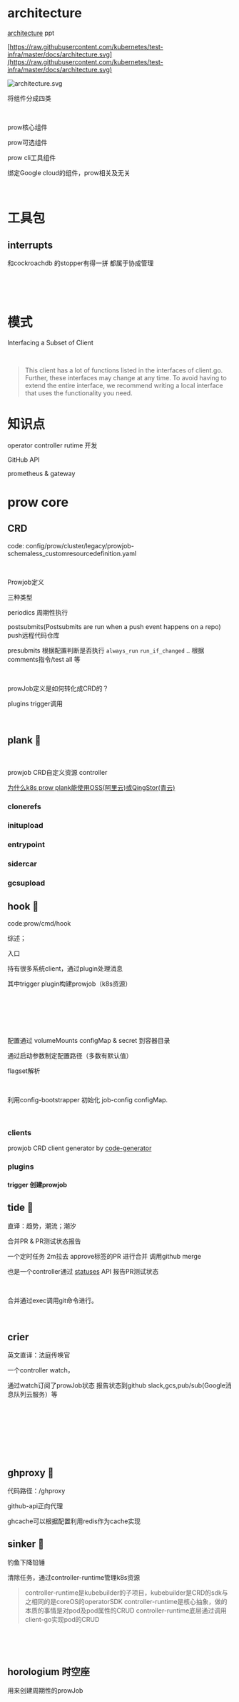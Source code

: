 # architecture
[architecture](https://docs.google.com/presentation/d/1HOQ2df_AT-vIuz-JNaJol2oiGq84m50h9T49_5WgEaI/edit#slide=id.g4a3c5dc660_1_359) ppt

[https://raw.githubusercontent.com/kubernetes/test-infra/master/docs/architecture.svg](https://raw.githubusercontent.com/kubernetes/test-infra/master/docs/architecture.svg)

![architecture.svg](https://cdn.nlark.com/yuque/0/2021/svg/290656/1625823299413-2bc1804a-4ff0-4f6b-9d7b-f1dc3acd07af.svg#height=1535&id=UB1I6&margin=%5Bobject%20Object%5D&name=architecture.svg&originHeight=1535&originWidth=1891&originalType=binary&ratio=1&size=28469&status=done&style=none&width=1891)

将组件分成四类

​

prow核心组件

prow可选组件

prow cli工具组件

绑定Google cloud的组件，prow相关及无关

​

# 工具包

## interrupts
和cockroachdb 的stopper有得一拼 都属于协成管理

​

​

# 模式
Interfacing a Subset of Client

​

> This client has a lot of functions listed in the interfaces of client.go. Further, these interfaces may change at any time. To avoid having to extend the entire interface, we recommend writing a local interface that uses the functionality you need.

# 知识点
operator controller rutime 开发

GitHub API

prometheus & gateway

# prow core

## CRD
code: config/prow/cluster/legacy/prowjob-schemaless_customresourcedefinition.yaml

​

Prowjob定义

三种类型

periodics 周期性执行

postsubmits(Postsubmits are run when a push event happens on a repo) push远程代码仓库

presubmits 根据配置判断是否执行 `always_run` `run_if_changed` .. 根据comments指令/test all 等

​

prowJob定义是如何转化成CRD的？

plugins trigger调用

​

## plank 🌟
​

prowjob CRD自定义资源 controller

[为什么k8s prow plank能使用OSS(阿里云)或QingStor(青云)](https://www.yuque.com/seven4x/kb/gu66p6?view=doc_embed)

### clonerefs

### initupload

### entrypoint

### sidercar

### gcsupload

## hook 🌟
code:prow/cmd/hook

综述；

入口

持有很多系统client，通过plugin处理消息

其中trigger plugin构建prowjob（k8s资源）

​

​

​

配置通过 volumeMounts configMap & secret 到容器目录

通过启动参数制定配置路径（多数有默认值）

flagset解析

​

利用config-bootstrapper 初始化 job-config configMap.

​

### clients

 prowjob CRD client generator by [code-generator](https://github.com/kubernetes/code-generator)

### plugins

#### trigger 创建prowjob

## tide 🌟
直译：趋势，潮流；潮汐

合并PR & PR测试状态报告

 一个定时任务 2m拉去 approve标签的PR 进行合并 调用github merge

也是一个controller通过 [statuses](https://blog.travis-ci.com/2018-09-27-deprecating-github-commit-status-api-for-github-apps-managed-repositories) API 报告PR测试状态

​

合并通过exec调用git命令进行。

​

## crier
英文直译：法庭传唤官

一个controller watch，

通过watch订阅了prowJob状态 报告状态到github slack,gcs,pub/sub(Google消息队列云服务）等

##
​

​

##
​

## ghproxy 🌟
代码路径：/ghproxy

github-api正向代理

ghcache可以根据配置利用redis作为cache实现

##

## sinker 🌟
钓鱼下降铅锤

清除任务，通过controller-runtime管理k8s资源
> controller-runtime是kubebuilder的子项目，kubebuilder是CRD的sdk与之相同的是coreOS的operatorSDK
> controller-runtime是核心抽象，做的本质的事情是对pod及pod属性的CRUD
> controller-runtime底层通过调用client-go实现pod的CRUD

​

​

## horologium 时空座
用来创建周期性的prowJob

​

​

​

​

## deck
甲板露台

前端

​

​

## exporter
prometheus-exporter gateway

暴露prowjob metric,这些metric和其他组件不直接相关，无法通过其他组件暴露

# optional components by prow 可选组件

## jenkins-operator
任务运行在jenkins中

## tot
发号器

Tot vends (rations) incrementing numbers for use in builds.

 https://en.wikipedia.org/wiki/Rum_ration

​

## status-reconciler
 ensures changes to blocking presubmits in Prow configuration does not cause in-flight GitHub PRs to get stuck

​

## sub
listen to Cloud Pub/Sub notification to trigger Prow Jobs.

​

​

## gerrit
gerrit 适配

​

​

## branch protector
configures [github branch protection](https://help.github.com/articles/about-protected-branches/) according to a specified policy

​

​

## admission

​

​

---

# cli tools project by prow

## config-bootstrapper
导入Prowjob配置

## tackle
部署prow到K8s集群

​

## phony
模拟github webhook 测试用。

​

## phaino
本地允许prowjob

​

## perbolos
 manages GitHub org, team and membership settings according to a config file. Used by kubernetes/org

​

## mkpod
creates Pods from ProwJobs

​

## mkpj
 creates ProwJobs using Prow configuration.

​

## invitations-accepter
approves all pending GitHub repository invitations

​

​

## hmac
更新密钥



## checkconfig
检查配置

## grandmatriach

## generic-autobumper

## cm2ks
废弃

​

​

---

# infra on GCP
​

## Spyglass 小望远镜
 a pluggable artifact viewer framework for Prow.

通过在deck --spyglass启用

​

## greenhouse
是bazel build的remote cache
> 这个和bazel有个，bazel有增量构建的特性，有输入输出目录，对于大型项目而言这个cache很有必要。

## boskos
资源管理

## triage
 前端可视化

​

​

## testgrid

## gubenator

##

## pipeline

## gcsweb

## gencred

## gopherage
 is a tool for manipulating Go coverage files.

## kettle

## kubetest2

## label_sync

##

##

​

# 部署 prow
bazel build

▼

build push image

▼

[文档](https://github.com/kubernetes/test-infra/blob/master/prow/getting_started_deploy.md) manual deployment

准备github token

配置文件 config/prow/cluster/starter-gcs.yaml 需要<< >> 占位内容进行修改

kubectl apply 部署集群

配置github webhook

▼

配置任务 两种方式

1 静态的 postsubmits,presubmits 配置在configMap config.yml

2 保存在in repo config 源码根目录.prow.yaml，需要开启特性

▼

配置storage 保存日志

▼

开启tide特性 自动合并

# Glossary 词汇表
 gcs = google::cloud::storage = oss

 gce = goole compute engine = ecs

# 学习资料
[Building, Managing and Automating Clusters at Scale With Prow - Michael Splain, Sonos, Inc.](https://www.youtube.com/watch?v=DFJqUMtCuEo)

[KubeCon Seattle 2018 - SIG Testing Intro](https://docs.google.com/presentation/d/1HOQ2df_AT-vIuz-JNaJol2oiGq84m50h9T49_5WgEaI/edit#slide=id.g49782f2733_2_71)

[https://kubernetes.io/zh/blog/2018/08/29/the-machines-can-do-the-work-a-story-of-kubernetes-testing-ci-and-automating-the-contributor-experience/](https://kubernetes.io/zh/blog/2018/08/29/the-machines-can-do-the-work-a-story-of-kubernetes-testing-ci-and-automating-the-contributor-experience/)